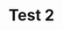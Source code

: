 
<head>
    <title>Test</title>
</head>
<body>
    <header>
        <h1>Test 2</h1>
    </header>
</body>
